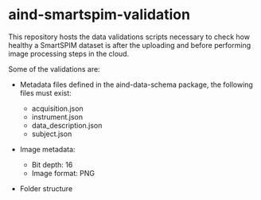 # aind-smartspim-validation

This repository hosts the data validations scripts necessary to check how healthy a SmartSPIM dataset is after the uploading and before performing image processing steps in the cloud.

Some of the validations are:

- Metadata files defined in the aind-data-schema package, the following files must exist:
    - acquisition.json
    - instrument.json
    - data_description.json
    - subject.json

- Image metadata:
    - Bit depth: 16
    - Image format: PNG

- Folder structure
